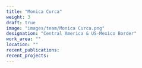 ```yaml
---
title: "Monica Curca"
weight: 3
draft: true
image: "images/team/Monica Curca.png"
designation: "Central America & US-Mexico Border"
work_area: ""
location: ""
recent_publications:
recent_projects:
---
```


